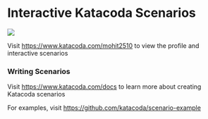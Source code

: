 # Interactive Katacoda Scenarios

[![](http://shields.katacoda.com/katacoda/mohit2510/count.svg)](https://www.katacoda.com/mohit2510 "Get your profile on Katacoda.com")

Visit https://www.katacoda.com/mohit2510 to view the profile and interactive scenarios

### Writing Scenarios
Visit https://www.katacoda.com/docs to learn more about creating Katacoda scenarios

For examples, visit https://github.com/katacoda/scenario-example
